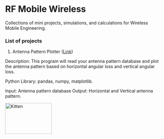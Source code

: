 # RF Mobile Wireless

Collections of mini projects, simulations, and calculations for Wireless Mobile Engineering.

### List of projects

1. Antenna Pattern Plotter ([Link](https://github.com/zulfadlizainal/RF_MobileWireless/tree/master/Antenna%20Pattern))

Description: This program will read your antenna pattern database and plot the antenna pattern based on horizontal angular loss and vertical angular loss.

Python Library: pandas, numpy, matplotlib.

Input: Antenna pattern database
Output: Horizontal and Vertical antenna pattern.

<img src="https://github.com/zulfadlizainal/RF_MobileWireless/blob/master/img/AntPat_AntList.png" alt="Kitten" title="A cute kitten" width="150" height="100" />
